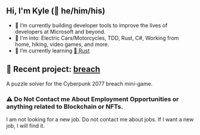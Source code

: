 ## Hi, I'm Kyle (🌈 he/him/his)

- 🔭 I’m currently building developer tools to improve the lives of developers at Microsoft and beyond. 
- 👀 I'm into: Electric Cars/Motorcycles, TDD, Rust, C#, Working from home, hiking, video games, and more.
- 🌱 I’m currently learning [🦀 Rust](https://www.rust-lang.org/)

## 🚀 Recent project: [breach](https://github.com/kyle-rader/breach)
A puzzle solver for the Cyberpunk 2077 breach mini-game.

### ⚠️ Do Not Contact me About Employment Opportunities or anything related to Blockchain or NFTs.
I am not looking for a new job. Do not contact me about jobs. If I want a new job, I will find it.

<!--

- 👯 I’m looking to collaborate on ...
- 🤔 I’m looking for help with ...
- 😄 Pronouns: he/him.his
- ⚡ Fun fact: 
-->
